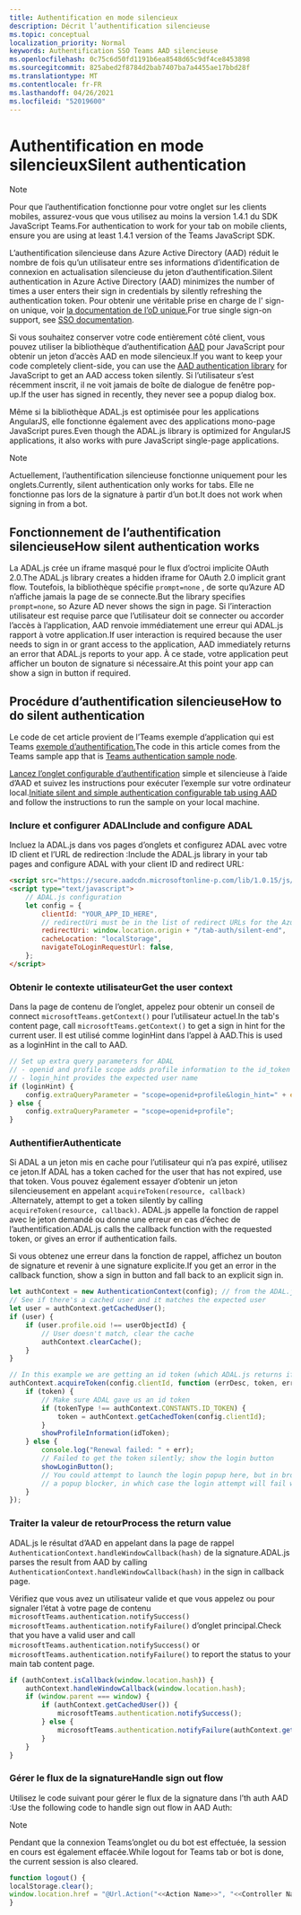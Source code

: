 ```yaml
---
title: Authentification en mode silencieux
description: Décrit l’authentification silencieuse
ms.topic: conceptual
localization_priority: Normal
keywords: Authentification SSO Teams AAD silencieuse
ms.openlocfilehash: 0c75c6d50fd1191b6ea8548d65c9df4ce8453898
ms.sourcegitcommit: 825abed2f8784d2bab7407ba7a4455ae17bbd28f
ms.translationtype: MT
ms.contentlocale: fr-FR
ms.lasthandoff: 04/26/2021
ms.locfileid: "52019600"
---
```

# <a name="silent-authentication"></a><span data-ttu-id="24d2a-104">Authentification en mode silencieux</span><span class="sxs-lookup"><span data-stu-id="24d2a-104">Silent authentication</span></span>

> [!NOTE]
> <span data-ttu-id="24d2a-105">Pour que l’authentification fonctionne pour votre onglet sur les clients mobiles, assurez-vous que vous utilisez au moins la version 1.4.1 du SDK JavaScript Teams.</span><span class="sxs-lookup"><span data-stu-id="24d2a-105">For authentication to work for your tab on mobile clients, ensure you are using at least 1.4.1 version of the Teams JavaScript SDK.</span></span>

<span data-ttu-id="24d2a-106">L’authentification silencieuse dans Azure Active Directory (AAD) réduit le nombre de fois qu’un utilisateur entre ses informations d’identification de connexion en actualisation silencieuse du jeton d’authentification.</span><span class="sxs-lookup"><span data-stu-id="24d2a-106">Silent authentication in Azure Active Directory (AAD) minimizes the number of times a user enters their sign in credentials by silently refreshing the authentication token.</span></span> <span data-ttu-id="24d2a-107">Pour obtenir une véritable prise en charge de l' sign-on unique, voir [la documentation de l’oD unique.](~/tabs/how-to/authentication/auth-aad-sso.md)</span><span class="sxs-lookup"><span data-stu-id="24d2a-107">For true single sign-on support, see [SSO documentation](~/tabs/how-to/authentication/auth-aad-sso.md).</span></span>

<span data-ttu-id="24d2a-108">Si vous souhaitez conserver votre code entièrement côté client, vous pouvez utiliser la bibliothèque d’authentification [AAD](/azure/active-directory/develop/active-directory-authentication-libraries) pour JavaScript pour obtenir un jeton d’accès AAD en mode silencieux.</span><span class="sxs-lookup"><span data-stu-id="24d2a-108">If you want to keep your code completely client-side, you can use the [AAD authentication library](/azure/active-directory/develop/active-directory-authentication-libraries) for JavaScript to get an AAD access token silently.</span></span> <span data-ttu-id="24d2a-109">Si l’utilisateur s’est récemment inscrit, il ne voit jamais de boîte de dialogue de fenêtre pop-up.</span><span class="sxs-lookup"><span data-stu-id="24d2a-109">If the user has signed in recently, they never see a popup dialog box.</span></span>

<span data-ttu-id="24d2a-110">Même si la bibliothèque ADAL.js est optimisée pour les applications AngularJS, elle fonctionne également avec des applications mono-page JavaScript pures.</span><span class="sxs-lookup"><span data-stu-id="24d2a-110">Even though the ADAL.js library is optimized for AngularJS applications, it also works with pure JavaScript single-page applications.</span></span>

> [!NOTE]
> <span data-ttu-id="24d2a-111">Actuellement, l’authentification silencieuse fonctionne uniquement pour les onglets.</span><span class="sxs-lookup"><span data-stu-id="24d2a-111">Currently, silent authentication only works for tabs.</span></span> <span data-ttu-id="24d2a-112">Elle ne fonctionne pas lors de la signature à partir d’un bot.</span><span class="sxs-lookup"><span data-stu-id="24d2a-112">It does not work when signing in from a bot.</span></span>

## <a name="how-silent-authentication-works"></a><span data-ttu-id="24d2a-113">Fonctionnement de l’authentification silencieuse</span><span class="sxs-lookup"><span data-stu-id="24d2a-113">How silent authentication works</span></span>

<span data-ttu-id="24d2a-114">La ADAL.js crée un iframe masqué pour le flux d’octroi implicite OAuth 2.0.</span><span class="sxs-lookup"><span data-stu-id="24d2a-114">The ADAL.js library creates a hidden iframe for OAuth 2.0 implicit grant flow.</span></span> <span data-ttu-id="24d2a-115">Toutefois, la bibliothèque spécifie `prompt=none` , de sorte qu’Azure AD n’affiche jamais la page de se connecte.</span><span class="sxs-lookup"><span data-stu-id="24d2a-115">But the library specifies `prompt=none`, so Azure AD never shows the sign in page.</span></span> <span data-ttu-id="24d2a-116">Si l’interaction utilisateur est requise parce que l’utilisateur doit se connecter ou accorder l’accès à l’application, AAD renvoie immédiatement une erreur qui ADAL.js rapport à votre application.</span><span class="sxs-lookup"><span data-stu-id="24d2a-116">If user interaction is required because the user needs to sign in or grant access to the application, AAD immediately returns an error that ADAL.js reports to your app.</span></span> <span data-ttu-id="24d2a-117">À ce stade, votre application peut afficher un bouton de signature si nécessaire.</span><span class="sxs-lookup"><span data-stu-id="24d2a-117">At this point your app can show a sign in button if required.</span></span>

## <a name="how-to-do-silent-authentication"></a><span data-ttu-id="24d2a-118">Procédure d’authentification silencieuse</span><span class="sxs-lookup"><span data-stu-id="24d2a-118">How to do silent authentication</span></span>

<span data-ttu-id="24d2a-119">Le code de cet article provient de l’Teams exemple d’application qui est Teams [exemple d’authentification.](https://github.com/OfficeDev/Microsoft-Teams-Samples/blob/main/samples/app-auth/nodejs/src/views/tab/silent/silent.hbs)</span><span class="sxs-lookup"><span data-stu-id="24d2a-119">The code in this article comes from the Teams sample app that is [Teams authentication sample node](https://github.com/OfficeDev/Microsoft-Teams-Samples/blob/main/samples/app-auth/nodejs/src/views/tab/silent/silent.hbs).</span></span>

<span data-ttu-id="24d2a-120">[Lancez l’onglet configurable d’authentification](https://github.com/OfficeDev/Microsoft-Teams-Samples/tree/main/samples/tab-channel-group-config-page-auth/csharp) simple et silencieuse à l’aide d’AAD et suivez les instructions pour exécuter l’exemple sur votre ordinateur local.</span><span class="sxs-lookup"><span data-stu-id="24d2a-120">[Initiate silent and simple authentication configurable tab using AAD](https://github.com/OfficeDev/Microsoft-Teams-Samples/tree/main/samples/tab-channel-group-config-page-auth/csharp) and follow the instructions to run the sample on your local machine.</span></span>

### <a name="include-and-configure-adal"></a><span data-ttu-id="24d2a-121">Inclure et configurer ADAL</span><span class="sxs-lookup"><span data-stu-id="24d2a-121">Include and configure ADAL</span></span>

<span data-ttu-id="24d2a-122">Incluez la ADAL.js dans vos pages d’onglets et configurez ADAL avec votre ID client et l’URL de redirection :</span><span class="sxs-lookup"><span data-stu-id="24d2a-122">Include the ADAL.js library in your tab pages and configure ADAL with your client ID and redirect URL:</span></span>

```html
<script src="https://secure.aadcdn.microsoftonline-p.com/lib/1.0.15/js/adal.min.js" integrity="sha384-lIk8T3uMxKqXQVVfFbiw0K/Nq+kt1P3NtGt/pNexiDby2rKU6xnDY8p16gIwKqgI" crossorigin="anonymous"></script>
<script type="text/javascript">
    // ADAL.js configuration
    let config = {
        clientId: "YOUR_APP_ID_HERE",
        // redirectUri must be in the list of redirect URLs for the Azure AD app
        redirectUri: window.location.origin + "/tab-auth/silent-end",
        cacheLocation: "localStorage",
        navigateToLoginRequestUrl: false,
    };
</script>
```

### <a name="get-the-user-context"></a><span data-ttu-id="24d2a-123">Obtenir le contexte utilisateur</span><span class="sxs-lookup"><span data-stu-id="24d2a-123">Get the user context</span></span>

<span data-ttu-id="24d2a-124">Dans la page de contenu de l’onglet, appelez pour obtenir un conseil de connect `microsoftTeams.getContext()` pour l’utilisateur actuel.</span><span class="sxs-lookup"><span data-stu-id="24d2a-124">In the tab's content page, call `microsoftTeams.getContext()` to get a sign in hint for the current user.</span></span> <span data-ttu-id="24d2a-125">Il est utilisé comme loginHint dans l’appel à AAD.</span><span class="sxs-lookup"><span data-stu-id="24d2a-125">This is used as a loginHint in the call to AAD.</span></span>

```javascript
// Set up extra query parameters for ADAL
// - openid and profile scope adds profile information to the id_token
// - login_hint provides the expected user name
if (loginHint) {
    config.extraQueryParameter = "scope=openid+profile&login_hint=" + encodeURIComponent(loginHint);
} else {
    config.extraQueryParameter = "scope=openid+profile";
}
```

### <a name="authenticate"></a><span data-ttu-id="24d2a-126">Authentifier</span><span class="sxs-lookup"><span data-stu-id="24d2a-126">Authenticate</span></span>

<span data-ttu-id="24d2a-127">Si ADAL a un jeton mis en cache pour l’utilisateur qui n’a pas expiré, utilisez ce jeton.</span><span class="sxs-lookup"><span data-stu-id="24d2a-127">If ADAL has a token cached for the user that has not expired, use that token.</span></span> <span data-ttu-id="24d2a-128">Vous pouvez également essayer d’obtenir un jeton silencieusement en appelant `acquireToken(resource, callback)` .</span><span class="sxs-lookup"><span data-stu-id="24d2a-128">Alternately, attempt to get a token silently by calling `acquireToken(resource, callback)`.</span></span> <span data-ttu-id="24d2a-129">ADAL.js appelle la fonction de rappel avec le jeton demandé ou donne une erreur en cas d’échec de l’authentification.</span><span class="sxs-lookup"><span data-stu-id="24d2a-129">ADAL.js calls the callback function with the requested token, or gives an error if authentication fails.</span></span>

<span data-ttu-id="24d2a-130">Si vous obtenez une erreur dans la fonction de rappel, affichez un bouton de signature et revenir à une signature explicite.</span><span class="sxs-lookup"><span data-stu-id="24d2a-130">If you get an error in the callback function, show a sign in button and fall back to an explicit sign in.</span></span>

```javascript
let authContext = new AuthenticationContext(config); // from the ADAL.js library
// See if there's a cached user and it matches the expected user
let user = authContext.getCachedUser();
if (user) {
    if (user.profile.oid !== userObjectId) {
        // User doesn't match, clear the cache
        authContext.clearCache();
    }
}

// In this example we are getting an id token (which ADAL.js returns if we ask for resource = clientId)
authContext.acquireToken(config.clientId, function (errDesc, token, err, tokenType) {
    if (token) {
        // Make sure ADAL gave us an id token
        if (tokenType !== authContext.CONSTANTS.ID_TOKEN) {
            token = authContext.getCachedToken(config.clientId);
        }
        showProfileInformation(idToken);
    } else {
        console.log("Renewal failed: " + err);
        // Failed to get the token silently; show the login button
        showLoginButton();
        // You could attempt to launch the login popup here, but in browsers this could be blocked by
        // a popup blocker, in which case the login attempt will fail with the reason FailedToOpenWindow.
    }
});
```

### <a name="process-the-return-value"></a><span data-ttu-id="24d2a-131">Traiter la valeur de retour</span><span class="sxs-lookup"><span data-stu-id="24d2a-131">Process the return value</span></span>

<span data-ttu-id="24d2a-132">ADAL.js le résultat d’AAD en appelant dans la page de rappel `AuthenticationContext.handleWindowCallback(hash)` de la signature.</span><span class="sxs-lookup"><span data-stu-id="24d2a-132">ADAL.js parses the result from AAD by calling `AuthenticationContext.handleWindowCallback(hash)` in the sign in callback page.</span></span>

<span data-ttu-id="24d2a-133">Vérifiez que vous avez un utilisateur valide et que vous appelez ou pour signaler l’état à votre page de contenu `microsoftTeams.authentication.notifySuccess()` `microsoftTeams.authentication.notifyFailure()` d’onglet principal.</span><span class="sxs-lookup"><span data-stu-id="24d2a-133">Check that you have a valid user and call `microsoftTeams.authentication.notifySuccess()` or `microsoftTeams.authentication.notifyFailure()` to report the status to your main tab content page.</span></span>

```javascript
if (authContext.isCallback(window.location.hash)) {
    authContext.handleWindowCallback(window.location.hash);
    if (window.parent === window) {
        if (authContext.getCachedUser()) {
            microsoftTeams.authentication.notifySuccess();
        } else {
            microsoftTeams.authentication.notifyFailure(authContext.getLoginError());
        }
    }
}
```

### <a name="handle-sign-out-flow"></a><span data-ttu-id="24d2a-134">Gérer le flux de la signature</span><span class="sxs-lookup"><span data-stu-id="24d2a-134">Handle sign out flow</span></span>

<span data-ttu-id="24d2a-135">Utilisez le code suivant pour gérer le flux de la signature dans l’th auth AAD :</span><span class="sxs-lookup"><span data-stu-id="24d2a-135">Use the following code to handle sign out flow in AAD Auth:</span></span>

> [!NOTE]
> <span data-ttu-id="24d2a-136">Pendant que la connexion Teams’onglet ou du bot est effectuée, la session en cours est également effacée.</span><span class="sxs-lookup"><span data-stu-id="24d2a-136">While logout for Teams tab or bot is done, the current session is also cleared.</span></span>

```javascript
function logout() {
localStorage.clear();
window.location.href = "@Url.Action("<<Action Name>>", "<<Controller Name>>")";
}
```
